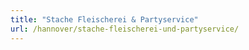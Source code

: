 ```yaml
---
title: "Stache Fleischerei & Partyservice"
url: /hannover/stache-fleischerei-und-partyservice/
---
```

